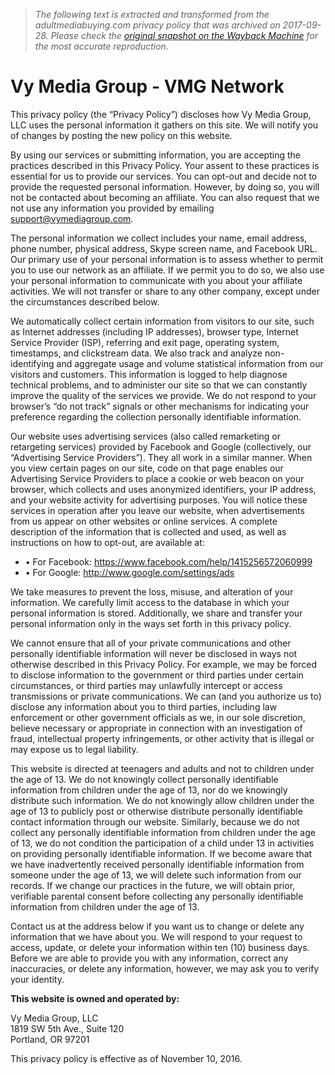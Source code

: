 > *The following text is extracted and transformed from the adultmediabuying.com privacy policy that was archived on 2017-09-28. Please check the [original snapshot on the Wayback Machine](https://web.archive.org/web/20170928081402id_/http%3A//www.vymediagroup.com/privacypolicy.html) for the most accurate reproduction.*

# Vy Media Group - VMG Network

This privacy policy (the “Privacy Policy”) discloses how Vy Media Group, LLC uses the personal information it gathers on this site. We will notify you of changes by posting the new policy on this website.

By using our services or submitting information, you are accepting the practices described in this Privacy Policy. Your assent to these practices is essential for us to provide our services. You can opt-out and decide not to provide the requested personal information. However, by doing so, you will not be contacted about becoming an affiliate. You can also request that we not use any information you provided by emailing [support@vymediagroup.com](mailto:support@vymediagroup.com).

The personal information we collect includes your name, email address, phone number, physical address, Skype screen name, and Facebook URL. Our primary use of your personal information is to assess whether to permit you to use our network as an affiliate. If we permit you to do so, we also use your personal information to communicate with you about your affiliate activities. We will not transfer or share to any other company, except under the circumstances described below.

We automatically collect certain information from visitors to our site, such as Internet addresses (including IP addresses), browser type, Internet Service Provider (ISP), referring and exit page, operating system, timestamps, and clickstream data. We also track and analyze non-identifying and aggregate usage and volume statistical information from our visitors and customers. This information is logged to help diagnose technical problems, and to administer our site so that we can constantly improve the quality of the services we provide. We do not respond to your browser’s “do not track” signals or other mechanisms for indicating your preference regarding the collection personally identifiable information.

Our website uses advertising services (also called remarketing or retargeting services) provided by Facebook and Google (collectively, our “Advertising Service Providers”). They all work in a similar manner. When you view certain pages on our site, code on that page enables our Advertising Service Providers to place a cookie or web beacon on your browser, which collects and uses anonymized identifiers, your IP address, and your website activity for advertising purposes. You will notice these services in operation after you leave our website, when advertisements from us appear on other websites or online services. A complete description of the information that is collected and used, as well as instructions on how to opt-out, are available at:

  * • For Facebook: <https://www.facebook.com/help/1415256572060999>
  * • For Google: <http://www.google.com/settings/ads>



We take measures to prevent the loss, misuse, and alteration of your information. We carefully limit access to the database in which your personal information is stored. Additionally, we share and transfer your personal information only in the ways set forth in this privacy policy.

We cannot ensure that all of your private communications and other personally identifiable information will never be disclosed in ways not otherwise described in this Privacy Policy. For example, we may be forced to disclose information to the government or third parties under certain circumstances, or third parties may unlawfully intercept or access transmissions or private communications. We can (and you authorize us to) disclose any information about you to third parties, including law enforcement or other government officials as we, in our sole discretion, believe necessary or appropriate in connection with an investigation of fraud, intellectual property infringements, or other activity that is illegal or may expose us to legal liability.

This website is directed at teenagers and adults and not to children under the age of 13. We do not knowingly collect personally identifiable information from children under the age of 13, nor do we knowingly distribute such information. We do not knowingly allow children under the age of 13 to publicly post or otherwise distribute personally identifiable contact information through our website. Similarly, because we do not collect any personally identifiable information from children under the age of 13, we do not condition the participation of a child under 13 in activities on providing personally identifiable information. If we become aware that we have inadvertently received personally identifiable information from someone under the age of 13, we will delete such information from our records. If we change our practices in the future, we will obtain prior, verifiable parental consent before collecting any personally identifiable information from children under the age of 13.

Contact us at the address below if you want us to change or delete any information that we have about you. We will respond to your request to access, update, or delete your information within ten (10) business days. Before we are able to provide you with any information, correct any inaccuracies, or delete any information, however, we may ask you to verify your identity.

**This website is owned and operated by:**

Vy Media Group, LLC   
1819 SW 5th Ave., Suite 120   
Portland, OR 97201

This privacy policy is effective as of November 10, 2016.
